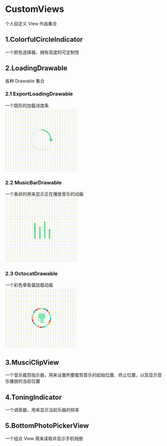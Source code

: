 # CustomViews
个人自定义 View 作品集合
## 1.ColorfulCircleIndicator
一个颜色选择器，拥有高度的可定制性
## 2.LoadingDrawable
各种 Drawable 集合
### 2.1 ExportLoadingDrawable
一个圆形的加载进度条  
![](/gif/ExportLoading.gif) 
### 2.2 MusicBarDrawable
一个条状的用来显示正在播放音乐的动画  
![](/gif/MusicBar.gif) 
### 2.3 OctocatDrawable
一个彩色章鱼猫加载动画  
![](/gif/Otocat.gif) 
## 3.MusciClipView
一个音乐裁剪指示器，用来设置所要裁剪音乐的起始位置、终止位置，以及显示音乐播放的当前位置
## 4.ToningIndicator
一个调音器，用来显示当前乐器的频率
## 5.BottomPhotoPickerView
一个组合 View 用来读取并显示手机相册
